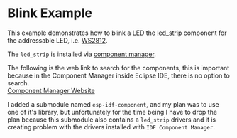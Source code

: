 # Blink Example

This example demonstrates how to blink a LED the [led_strip](https://components.espressif.com/component/espressif/led_strip) component for the addressable LED, i.e. [WS2812](https://cdn-shop.adafruit.com/datasheets/WS2812B.pdf).

The `led_strip` is installed via [component manager](main/idf_component.yml).

The following is the web link to search for the components, this is important because in the Component Manager inside Eclipse IDE, there is no option to search.  
[Component Manager Website](https://components.espressif.com)

I added a submodule named `esp-idf-component`, and my plan was to use one of it's library, but unfortunately for the time being I have to drop the plan because this submodule also contains a `led_strip` drivers and it is creating problem with the drivers installed with `IDF Component Manager`.